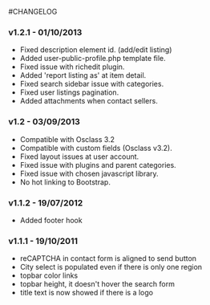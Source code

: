#CHANGELOG

### v1.2.1 - 01/10/2013

* Fixed description element id. (add/edit listing)
* Added user-public-profile.php template file.
* Fixed issue with richedit plugin.
* Added 'report listing as' at item detail.
* Fixed search sidebar issue with categories.
* Fixed user listings pagination.
* Added attachments when contact sellers.

### v1.2 - 03/09/2013

* Compatible with Osclass 3.2
* Compatible with custom fields (Osclass v3.2).
* Fixed layout issues at user account.
* Fixed issue with plugins and parent categories.
* Fixed issue with chosen javascript library.
* No hot linking to Bootstrap.

### v1.1.2 - 19/07/2012

* Added footer hook

### v1.1.1 - 19/10/2011

* reCAPTCHA in contact form is aligned to send button
* City select is populated even if there is only one region
* topbar color links
* topbar height, it doesn't hover the search form
* title text is now showed if there is a logo